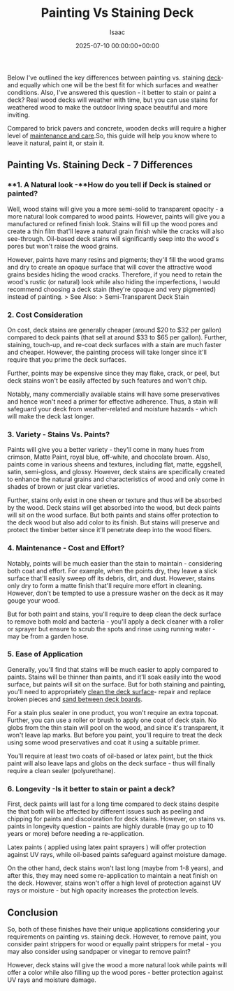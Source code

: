 ﻿---
title: Painting Vs Staining Deck
description: Below I've outlined the key differences between painting vs. staining deck - and equally which one will be the best fit for which surfaces and weather...
slug: /painting-vs-staining-deck/
date: 2025-07-10 00:00:00+00:00
lastmod: 2025-07-10 00:00:00+03:00
author: Isaac
categories:

- DIY Paintings
tags:

- diy-paintings

- staining

- deck
layout: post
---

Below I've outlined the key differences between painting vs. staining [deck](https://pestpolicy.com/can-i-sand-my-deck-by-hand/)- and equally which one will be the best fit for which surfaces and weather conditions. Also, I've answered this question - it better to stain or paint a deck? Real wood decks will weather with time, but you can use stains for weathered wood to make the outdoor living space beautiful and more inviting.

Compared to brick pavers and concrete, wooden decks will require a higher level of [maintenance and care](https://www.extension.purdue.edu/extmedia/NCR/NCR-134.html).So, this guide will help you know where to leave it natural, paint it, or stain it.

##  Painting Vs. Staining Deck - 7 Differences

###  **1. A Natural look -**How do you tell if Deck is stained or painted?

Well, wood stains will give you a more semi-solid to transparent opacity - a more natural look compared to wood paints. However, paints will give you a manufactured or refined finish look. Stains will fill up the wood pores and create a thin film that'll leave a natural grain finish while the cracks will also see-through. Oil-based deck stains will significantly seep into the wood's pores but won't raise the wood grains.

However, paints have many resins and pigments; they'll fill the wood grams and dry to create an opaque surface that will cover the attractive wood grains besides hiding the wood cracks. Therefore, if you need to retain the wood's rustic (or natural) look while also hiding the imperfections, I would recommend choosing a deck stain (they're opaque and very pigmented) instead of painting. > See Also: > Semi-Transparent Deck Stain

###  2. Cost Consideration

On cost, deck stains are generally cheaper (around $20 to $32 per gallon) compared to deck paints (that sell at around $33 to $65 per gallon). Further, staining, touch-up, and re-coat deck surfaces with a stain are much faster and cheaper. However, the painting process will take longer since it'll require that you prime the deck surfaces.

Further, points may be expensive since they may flake, crack, or peel, but deck stains won't be easily affected by such features and won't chip.

Notably, many commercially available stains will have some preservatives and hence won't need a primer for effective adherence. Thus, a stain will safeguard your deck from weather-related and moisture hazards - which will make the deck last longer.

###  3. Variety - Stains Vs. Paints?

Paints will give you a better variety - they'll come in many hues from crimson, Matte Paint, royal blue, off-white, and chocolate brown. Also, paints come in various sheens and textures, including flat, matte, eggshell, satin, semi-gloss, and glossy. However, deck stains are specifically created to enhance the natural grains and characteristics of wood and only come in shades of brown or just clear varieties.

Further, stains only exist in one sheen or texture and thus will be absorbed by the wood. Deck stains will get absorbed into the wood, but deck paints will sit on the wood surface. But both paints and stains offer protection to the deck wood but also add color to its finish. But stains will preserve and protect the timber better since it'll penetrate deep into the wood fibers.

###  4. Maintenance - Cost and Effort?

Notably, points will be much easier than the stain to maintain - considering both coat and effort. For example, when the points dry, they leave a slick surface that'll easily sweep off its debris, dirt, and dust. However, stains only dry to form a matte finish that'll require more effort in cleaning. However, don't be tempted to use a pressure washer on the deck as it may gouge your wood.

But for both paint and stains, you'll require to deep clean the deck surface to remove both mold and bacteria - you'll apply a deck cleaner with a roller or sprayer but ensure to scrub the spots and rinse using running water - may be from a garden hose.

###  5. Ease of Application

Generally, you'll find that stains will be much easier to apply compared to paints. Stains will be thinner than paints, and it'll soak easily into the wood surface, but paints will sit on the surface. But for both staining and painting, you'll need to appropriately [clean the deck surface](https://pestpolicy.com/how-to-clean-a-deck-before-staining/)- repair and replace broken pieces and [sand between deck boards](https://pestpolicy.com/how-to-sand-between-deck-boards/).

For a stain plus sealer in one product, you won't require an extra topcoat. Further, you can use a roller or brush to apply one coat of deck stain. No globs from the thin stain will pool on the wood, and since it's transparent, it won't leave lap marks. But before you paint, you'll require to treat the deck using some wood preservatives and coat it using a suitable primer.

You'll require at least two coats of oil-based or latex paint, but the thick paint will also leave laps and globs on the deck surface - thus will finally require a clean sealer (polyurethane).

###  6. Longevity -Is it better to stain or paint a deck?

First, deck paints will last for a long time compared to deck stains despite the that both will be affected by different issues such as peeling and chipping for paints and discoloration for deck stains. However, on stains vs. paints in longevity question - paints are highly durable (may go up to 10 years or more) before needing a re-application.

Latex paints ( applied using latex paint sprayers ) will offer protection against UV rays, while oil-based paints safeguard against moisture damage.

On the other hand, deck stains won't last long (maybe from 1-8 years), and after this, they may need some re-application to maintain a neat finish on the deck. However, stains won't offer a high level of protection against UV rays or moisture - but high opacity increases the protection levels.

##  Conclusion

So, both of these finishes have their unique applications considering your requirements on painting vs. staining deck. However, to remove paint, you consider paint strippers for wood or equally paint strippers for metal - you may also consider using sandpaper or vinegar to remove paint?

However, deck stains will give the wood a more natural look while paints will offer a color while also filling up the wood pores - better protection against UV rays and moisture damage.
